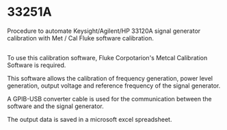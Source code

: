 # 33251A



Procedure to automate Keysight/Agilent/HP 33120A signal generator calibration with Met / Cal Fluke software calibration.

##

To use this calibration software, Fluke Corpotarion's Metcal Calibration Software is required.

This software allows the calibration of frequency generation, power level generation, output voltage and reference frequency of the signal generator.

A GPIB-USB converter cable is used for the communication between the software and the signal generator.

The output data is saved in a microsoft excel spreadsheet.
